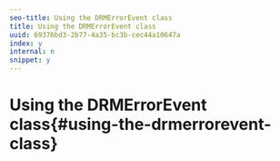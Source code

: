```yaml
---
seo-title: Using the DRMErrorEvent class
title: Using the DRMErrorEvent class
uuid: 69376bd3-2b77-4a35-bc3b-cec44a10647a
index: y
internal: n
snippet: y
---
```


# Using the DRMErrorEvent class{#using-the-drmerrorevent-class}

